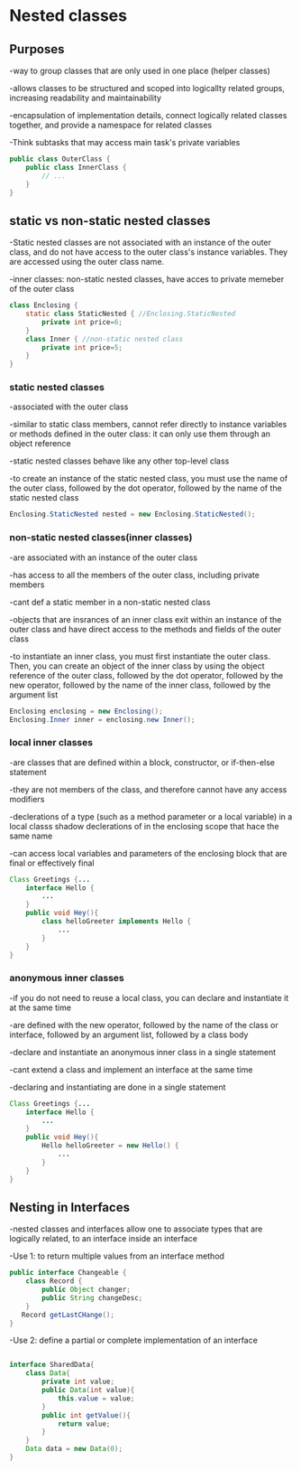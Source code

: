 # Nested classes
## Purposes

-way to group classes that are only used in one place (helper classes)

-allows classes to be structured and scoped into logicallty related groups, increasing readability and maintainability

-encapsulation of implementation details, connect logically related classes together, and provide a namespace for related classes

-Think subtasks that may access main task's private variables
```java
public class OuterClass {
    public class InnerClass {
        // ...
    }
}
```
## static vs non-static nested classes
-Static nested classes are not associated with an instance of the outer class, and do not have access to the outer class's instance variables. They are accessed using the outer class name.

-inner classes: non-static nested classes, have acces to private memeber of the outer class

```java
class Enclosing {
    static class StaticNested { //Enclosing.StaticNested
        private int price=6;
    }
    class Inner { //non-static nested class
        private int price=5;
    }
}
```
### static nested classes
-associated with the outer class

-similar to static class members, cannot refer directly to instance variables or methods defined in the outer class: it can only use them through an object reference

-static nested classes behave like any other top-level class

-to create an instance of the static nested 
class, you must use the name of the outer class, followed by the dot operator, followed by the name of the static nested class
```java
Enclosing.StaticNested nested = new Enclosing.StaticNested();
```
### non-static nested classes(inner classes)

-are associated with an instance of the outer class

-has access to all the members of the outer class, including private members

-cant def a static member in a non-static nested class

-objects that are insrances of an inner class exit within an instance of the outer class and have direct access to the methods and fields of the outer class

-to instantiate an inner class, you must first instantiate the outer class. Then, you can create an object of the inner class by using the object reference of the outer class, followed by the dot operator, followed by the new operator, followed by the name of the inner class, followed by the argument list
```java
Enclosing enclosing = new Enclosing();
Enclosing.Inner inner = enclosing.new Inner();
```

### local inner classes

-are classes that are defined within a block, constructor, or if-then-else statement

-they are not members of the class, and therefore cannot have any access modifiers

-declerations of a type (such as a method parameter or a local variable) in a local classs shadow declerations of in the enclosing scope that hace the same name

-can access local variables and parameters of the enclosing block that are final or effectively final

```java
Class Greetings {...
    interface Hello {
        ...
    }
    public void Hey(){
        class helloGreeter implements Hello {
            ...
        }
    }
}
```
### anonymous inner classes

-if you do not need to reuse a local class, you can declare and instantiate it at the same time

-are defined with the new operator, followed by the name of the class or interface, followed by an argument list, followed by a class body

-declare and instantiate an anonymous inner class in a single statement

-cant extend a class and implement an interface at the same time

-declaring and instantiating are done in a single statement

```java
Class Greetings {...
    interface Hello {
        ...
    }
    public void Hey(){
        Hello helloGreeter = new Hello() {
            ...
        }
    }
}
```

## Nesting in Interfaces

-nested classes and interfaces allow one to associate types that are logically related, to an interface inside an interface

-Use 1: to return multiple values from an interface method

```java
public interface Changeable {
    class Record {
        public Object changer;
        public String changeDesc;
    }
   Record getLastCHange();
}
```

-Use 2: define a partial or complete implementation of an interface

```java

interface SharedData{
    class Data{
        private int value;
        public Data(int value){
            this.value = value;
        }
        public int getValue(){
            return value;
        }
    }
    Data data = new Data(0);
}
